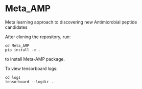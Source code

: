# Meta_AMP
Meta learning approach to discovering new Antimicrobial peptide candidates

After cloning the repository, run:
```
cd Meta_AMP
pip install -e . 
```
to install Meta-AMP package.


To view tensorboard logs:
```
cd logs
tensorboard --logdir .
```
